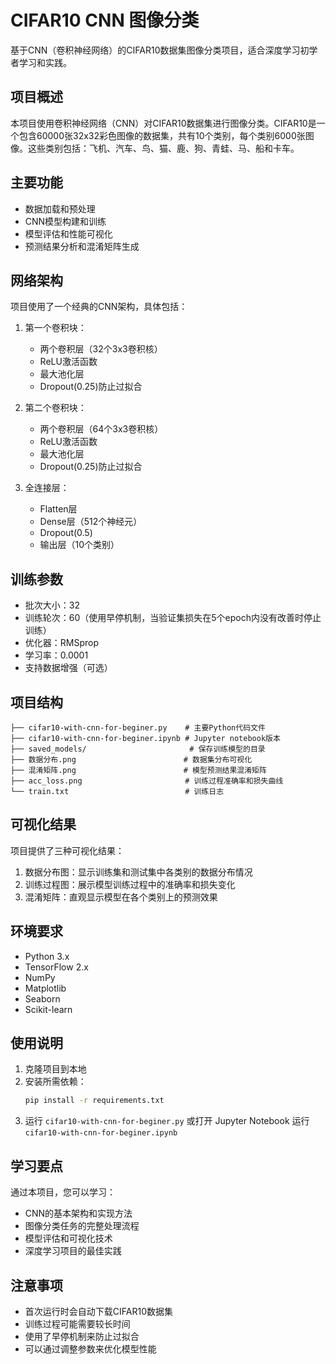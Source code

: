 # CIFAR10 CNN 图像分类

基于CNN（卷积神经网络）的CIFAR10数据集图像分类项目，适合深度学习初学者学习和实践。

## 项目概述

本项目使用卷积神经网络（CNN）对CIFAR10数据集进行图像分类。CIFAR10是一个包含60000张32x32彩色图像的数据集，共有10个类别，每个类别6000张图像。这些类别包括：飞机、汽车、鸟、猫、鹿、狗、青蛙、马、船和卡车。

## 主要功能

- 数据加载和预处理
- CNN模型构建和训练
- 模型评估和性能可视化
- 预测结果分析和混淆矩阵生成

## 网络架构

项目使用了一个经典的CNN架构，具体包括：

1. 第一个卷积块：
   - 两个卷积层（32个3x3卷积核）
   - ReLU激活函数
   - 最大池化层
   - Dropout(0.25)防止过拟合

2. 第二个卷积块：
   - 两个卷积层（64个3x3卷积核）
   - ReLU激活函数
   - 最大池化层
   - Dropout(0.25)防止过拟合

3. 全连接层：
   - Flatten层
   - Dense层（512个神经元）
   - Dropout(0.5)
   - 输出层（10个类别）

## 训练参数

- 批次大小：32
- 训练轮次：60（使用早停机制，当验证集损失在5个epoch内没有改善时停止训练）
- 优化器：RMSprop
- 学习率：0.0001
- 支持数据增强（可选）

## 项目结构

```
├── cifar10-with-cnn-for-beginer.py    # 主要Python代码文件
├── cifar10-with-cnn-for-beginer.ipynb # Jupyter notebook版本
├── saved_models/                       # 保存训练模型的目录
├── 数据分布.png                        # 数据集分布可视化
├── 混淆矩阵.png                        # 模型预测结果混淆矩阵
├── acc_loss.png                       # 训练过程准确率和损失曲线
└── train.txt                          # 训练日志
```

## 可视化结果

项目提供了三种可视化结果：
1. 数据分布图：显示训练集和测试集中各类别的数据分布情况
2. 训练过程图：展示模型训练过程中的准确率和损失变化
3. 混淆矩阵：直观显示模型在各个类别上的预测效果

## 环境要求

- Python 3.x
- TensorFlow 2.x
- NumPy
- Matplotlib
- Seaborn
- Scikit-learn

## 使用说明

1. 克隆项目到本地
2. 安装所需依赖：
   ```bash
   pip install -r requirements.txt
   ```
3. 运行 `cifar10-with-cnn-for-beginer.py` 或打开 Jupyter Notebook 运行 `cifar10-with-cnn-for-beginer.ipynb`

## 学习要点

通过本项目，您可以学习：
- CNN的基本架构和实现方法
- 图像分类任务的完整处理流程
- 模型评估和可视化技术
- 深度学习项目的最佳实践

## 注意事项

- 首次运行时会自动下载CIFAR10数据集
- 训练过程可能需要较长时间
- 使用了早停机制来防止过拟合
- 可以通过调整参数来优化模型性能
